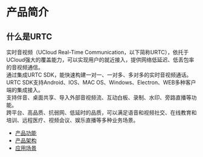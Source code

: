 # 产品简介


## 什么是URTC

实时音视频（UCloud Real-Time Communication，以下简称URTC），依托于UCloud强大的覆盖能力，可以实现用户的就近接入，提供网络低延迟、低丢包率的音视频通信。    
通过集成URTC SDK，能快速构建一对一、一对多、多对多的实时音视频通话。  
URTC SDK支持Android、IOS、MAC OS、Windows、Electron、WEB多种客户端的集成接入。    
支持伴音、桌面共享、导入外部音视频流、互动白板、录制、水印、旁路直播等功能。    
跨平台、高品质、抗弱网、低延时的品质，可以满足语音和视频社交、在线教育和培训、远程医疗、视频会议、娱乐直播等多种业务场景。    

* [产品功能](urtc/introduction/functions)
* [产品架构](urtc/introduction/structure)
* [应用场景](urtc/introduction/scenario)
